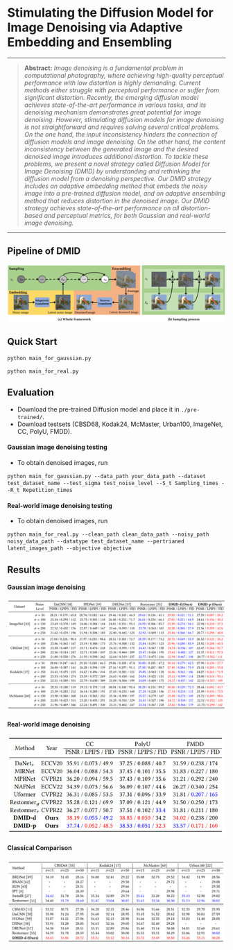 # Stimulating the Diffusion Model for Image Denoising via Adaptive Embedding and Ensembling

<hr />

>**Abstract:** *Image denoising is a fundamental problem in computational photography, where achieving high-quality perceptual performance with low distortion is highly demanding. Current methods either struggle with perceptual performance or suffer from significant distortion. Recently, the emerging diffusion model achieves state-of-the-art performance in various tasks, and its denoising mechanism demonstrates great potential for image denoising. However, stimulating diffusion models for image denoising is not straightforward and requires solving several critical problems. On the one hand, the input inconsistency hinders the connection of diffusion models and image denoising. On the other hand, the content inconsistency between the generated image and the desired denoised image introduces additional distortion. To tackle these problems, we present a novel strategy called Diffusion Model for Image Denoising (DMID) by understanding and rethinking the diffusion model from a denoising perspective. Our DMID strategy includes an adaptive embedding method that embeds the noisy image into a pre-trained diffusion model, and an adaptive ensembling method that reduces distortion in the denoised image. Our DMID strategy achieves state-of-the-art performance on all distortion-based and perceptual metrics, for both Gaussian and real-world image denoising.*
<hr />

## Pipeline of DMID
<img src = "./images/DMID.png"> 


## Quick Start
```
python main_for_gaussian.py
```
```
python main_for_real.py
```

## Evaluation
- Download the pre-trained Diffusion model and place it in `./pre-trained/`.
- Download testsets (CBSD68, Kodak24, McMaster, Urban100, ImageNet, CC, PolyU, FMDD).

#### Gaussian image denoising testing
- To obtain denoised images, run
```
python main_for_gaussian.py --data_path your_data_path --dataset test_dataset_name --test_sigma test_noise_level --S_t Sampling_times --R_t Repetition_times
```

[^^]:- To reproduce the reported results, run

#### Real-world image denoising testing
- To obtain denoised images, run
```
python main_for_real.py --clean_path clean_data_path --noisy_path noisy_data_path --datatype test_dataset_name --pertrianed latent_images_path --objective objective
```
## Results
#### Gaussian image denoising
<img src = "./images/gaussian image denoising.png"> 

#### Real-world image denoising
<img src = "./images/real-world image denoising.png"> 

#### Classical Comparison
<img src = "./images/classical comparison.png"> 

